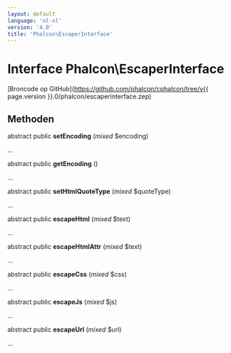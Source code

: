 ```yaml
---
layout: default
language: 'nl-nl'
version: '4.0'
title: 'Phalcon\EscaperInterface'
---
```

# Interface **Phalcon\EscaperInterface**

[Broncode op GitHub](https://github.com/phalcon/cphalcon/tree/v{{ page.version }}.0/phalcon/escaperinterface.zep)

## Methoden

abstract public **setEncoding** (*mixed* $encoding)

...

abstract public **getEncoding** ()

...

abstract public **setHtmlQuoteType** (*mixed* $quoteType)

...

abstract public **escapeHtml** (*mixed* $text)

...

abstract public **escapeHtmlAttr** (*mixed* $text)

...

abstract public **escapeCss** (*mixed* $css)

...

abstract public **escapeJs** (*mixed* $js)

...

abstract public **escapeUrl** (*mixed* $url)

...